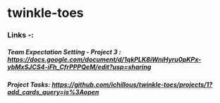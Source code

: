 # twinkle-toes
### Links -:
##### Team Expectation Setting - Project 3 :  https://docs.google.com/document/d/1qkPLK8iWniHyru0pKPx-ybMxSJCS4-iFh_CfrPPPQeM/edit?usp=sharing
##### Project Tasks: https://github.com/ichillous/twinkle-toes/projects/1?add_cards_query=is%3Aopen
